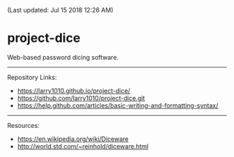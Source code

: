 
(Last updated: Jul 15 2018 12:26 AM)
# project-dice
Web-based password dicing software.

***

Repository Links:
* https://larry1010.github.io/project-dice/
* https://github.com/larry1010/project-dice.git
* https://help.github.com/articles/basic-writing-and-formatting-syntax/

***

Resources:
* https://en.wikipedia.org/wiki/Diceware
* http://world.std.com/~reinhold/diceware.html